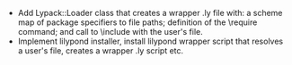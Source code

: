 - Add Lypack::Loader class that creates a wrapper .ly file with: a scheme map of package specifiers to file paths; definition of the \require command; and call to \include with the user's file.
- Implement lilypond installer, install lilypond wrapper script that resolves a user's file, creates a wrapper .ly script etc.
